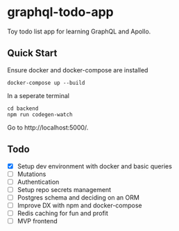 # graphql-todo-app

Toy todo list app for learning GraphQL and Apollo.

## Quick Start

Ensure docker and docker-compose are installed

    docker-compose up --build

In a seperate terminal

    cd backend
    npm run codegen-watch

Go to http://localhost:5000/.

## Todo

- [x] Setup dev environment with docker and basic queries
- [ ] Mutations
- [ ] Authentication
- [ ] Setup repo secrets management
- [ ] Postgres schema and deciding on an ORM
- [ ] Improve DX with npm and docker-compose
- [ ] Redis caching for fun and profit
- [ ] MVP frontend